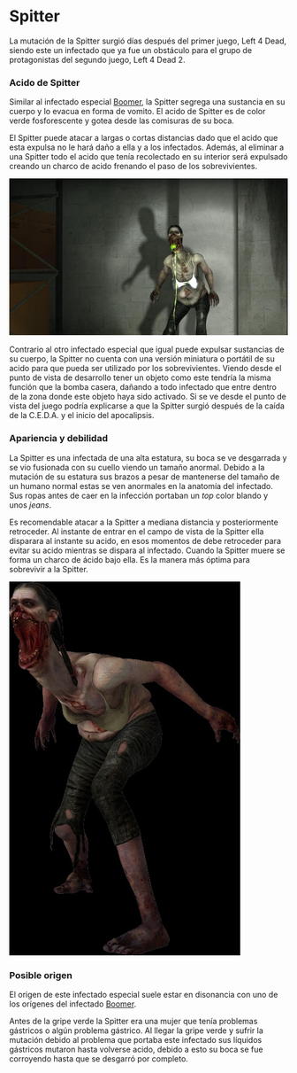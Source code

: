 # Spitter

La mutación de la Spitter surgió días después del primer juego, Left 4 Dead, siendo este un infectado que ya fue un obstáculo para el grupo de protagonistas del segundo juego, Left 4 Dead 2.

### Acido de Spitter

Similar al infectado especial [Boomer](/blog/Boomer.md), la Spitter segrega una sustancia en su cuerpo y lo evacua en forma de vomito. El acido de Spitter es de color verde fosforescente y gotea desde las comisuras de su boca.

El Spitter puede atacar a largas o cortas distancias dado que el acido que esta expulsa no le hará daño a ella y a los infectados. Además, al eliminar a una Spitter todo el acido que tenía recolectado en su interior será expulsado creando un charco de acido frenando el paso de los sobrevivientes.

![Spitter](/Img/Spitter.jpeg)

Contrario al otro infectado especial que igual puede expulsar sustancias de su cuerpo, la Spitter no cuenta con una versión miniatura o portátil de su acido para que pueda ser utilizado por los sobrevivientes. Viendo desde el punto de vista de desarrollo tener un objeto como este tendría la misma función que la bomba casera, dañando a todo infectado que entre dentro de la zona donde este objeto haya sido activado. Si se ve desde el punto de vista del juego podría explicarse a que la Spitter surgió después de la caída de la C.E.D.A. y el inicio del apocalipsis.

### Apariencia y debilidad

La Spitter es una infectada de una alta estatura, su boca se ve desgarrada y se vio fusionada con su cuello viendo un tamaño anormal. Debido a la mutación de su estatura sus brazos a pesar de mantenerse del tamaño de un humano normal estas se ven anormales en la anatomía del infectado. Sus ropas antes de caer en la infección portaban un *top* color blando y unos *jeans*.

Es recomendable atacar a la Spitter a mediana distancia y posteriormente retroceder. Al instante de entrar en el campo de vista de la Spitter ella disparara al instante su acido, en esos momentos de debe retroceder para evitar su acido mientras se dispara al infectado. Cuando la Spitter muere se forma un charco de ácido bajo ella. Es la manera más óptima para sobrevivir a la Spitter.

![Spitter-model](/Img/Spitter-concept.jpeg)

### Posible origen

El origen de este infectado especial suele estar en disonancia con uno de los orígenes del infectado [Boomer](/blog/Boomer.md).

Antes de la gripe verde la Spitter era una mujer que tenía problemas gástricos o algún problema gástrico. Al llegar la gripe verde y sufrir la mutación debido al problema que portaba este infectado sus líquidos gástricos mutaron hasta volverse acido, debido a esto su boca se fue corroyendo hasta que se desgarró por completo.